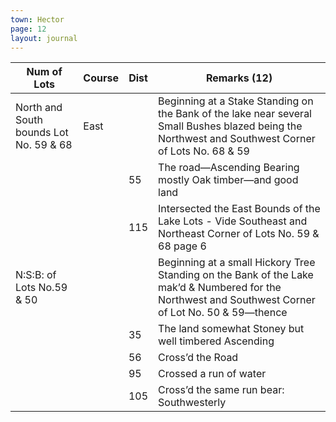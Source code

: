 ```yaml
---
town: Hector
page: 12
layout: journal
---
```


| Num of Lots | Course | Dist | Remarks (12) |
|-|-|-|-|
| North and South bounds Lot No. 59 & 68 | East | | Beginning at a Stake Standing on the Bank of the lake near several Small Bushes blazed being the Northwest and Southwest Corner of Lots No. 68 & 59 |
| | | 55 | The road—Ascending Bearing mostly Oak timber—and good land |
| | | 115 | Intersected the East Bounds of the Lake Lots - Vide Southeast and Northeast Corner of Lots No. 59 & 68 page 6 |
| N:S:B: of Lots No.59 & 50 | | | Beginning at a small Hickory Tree Standing on the Bank of the Lake mak’d & Numbered for the Northwest and Southwest Corner of Lot No. 50 & 59—thence |
| | | 35 | The land somewhat Stoney but well timbered Ascending |
| | | 56 | Cross’d the Road |
| | | 95 | Crossed a run of water |
| | | 105 | Cross’d the same run bear: Southwesterly |
